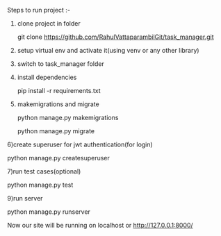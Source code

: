 Steps to run project :-

1) clone project in folder

   git clone https://github.com/RahulVattaparambilGit/task_manager.git
   
3) setup virtual env and activate it(using venv or any other library)

4) switch to task_manager folder

5) install dependencies
   
   pip install -r requirements.txt
   
7) makemigrations and migrate
   
   python manage.py makemigrations
   
   python manage.py migrate
   
6)create superuser for jwt authentication(for login)

   python manage.py createsuperuser

7)run test cases(optional)

   python manage.py test

9)run server

   python manage.py runserver

Now our site will be running on localhost or http://127.0.0.1:8000/

